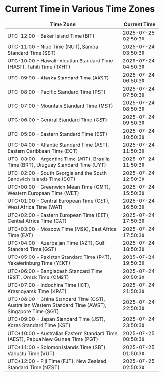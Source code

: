 # Current Time in Various Time Zones

| Time Zone | Current Time |
|-----------|--------------|
| UTC-12:00 - Baker Island Time (BIT) | 2025-07-25 02:50:30 |
| UTC-11:00 - Niue Time (NUT), Samoa Standard Time (SST) | 2025-07-24 03:50:30 |
| UTC-10:00 - Hawaii-Aleutian Standard Time (HAST), Tahiti Time (TAHT) | 2025-07-24 04:50:30 |
| UTC-09:00 - Alaska Standard Time (AKST) | 2025-07-24 06:50:30 |
| UTC-08:00 - Pacific Standard Time (PST) | 2025-07-24 07:50:30 |
| UTC-07:00 - Mountain Standard Time (MST) | 2025-07-24 08:50:30 |
| UTC-06:00 - Central Standard Time (CST) | 2025-07-24 09:50:30 |
| UTC-05:00 - Eastern Standard Time (EST) | 2025-07-24 10:50:30 |
| UTC-04:00 - Atlantic Standard Time (AST), Eastern Caribbean Time (ECT) | 2025-07-24 11:50:30 |
| UTC-03:00 - Argentina Time (ART), Brasília Time (BRT), Uruguay Standard Time (UYT) | 2025-07-24 11:50:30 |
| UTC-02:00 - South Georgia and the South Sandwich Islands Time (SGT) | 2025-07-24 12:50:30 |
| UTC±00:00 - Greenwich Mean Time (GMT), Western European Time (WET) | 2025-07-24 15:50:30 |
| UTC+01:00 - Central European Time (CET), West Africa Time (WAT) | 2025-07-24 16:50:30 |
| UTC+02:00 - Eastern European Time (EET), Central Africa Time (CAT) | 2025-07-24 17:50:30 |
| UTC+03:00 - Moscow Time (MSK), East Africa Time (EAT) | 2025-07-24 17:50:30 |
| UTC+04:00 - Azerbaijan Time (AZT), Gulf Standard Time (GST) | 2025-07-24 18:50:30 |
| UTC+05:00 - Pakistan Standard Time (PKT), Yekaterinburg Time (YEKT) | 2025-07-24 19:50:30 |
| UTC+06:00 - Bangladesh Standard Time (BST), Omsk Time (OMST) | 2025-07-24 20:50:30 |
| UTC+07:00 - Indochina Time (ICT), Krasnoyarsk Time (KRAT) | 2025-07-24 21:50:30 |
| UTC+08:00 - China Standard Time (CST), Australian Western Standard Time (AWST), Singapore Time (SGT) | 2025-07-24 22:50:30 |
| UTC+09:00 - Japan Standard Time (JST), Korea Standard Time (KST) | 2025-07-24 23:50:30 |
| UTC+10:00 - Australian Eastern Standard Time (AEST), Papua New Guinea Time (PGT) | 2025-07-25 00:50:30 |
| UTC+11:00 - Solomon Islands Time (SBT), Vanuatu Time (VUT) | 2025-07-25 01:50:30 |
| UTC+12:00 - Fiji Time (FJT), New Zealand Standard Time (NZST) | 2025-07-25 02:50:30 |
